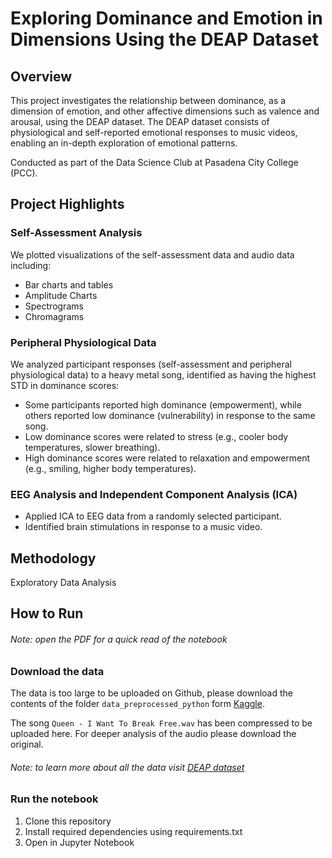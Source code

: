 # Exploring Dominance and Emotion in Dimensions Using the DEAP Dataset

## Overview

This project investigates the relationship between dominance, as a dimension of emotion, and other affective dimensions such as valence and arousal, using the DEAP dataset. The DEAP dataset consists of physiological and self-reported emotional responses to music videos, enabling an in-depth exploration of emotional patterns.

Conducted as part of the Data Science Club at Pasadena City College (PCC).

## Project Highlights

### Self-Assessment Analysis

We plotted visualizations of the self-assessment data and audio data including: 
- Bar charts and tables
- Amplitude Charts 
- Spectrograms
- Chromagrams

### Peripheral Physiological Data

We analyzed participant responses (self-assessment and peripheral physiological data) to a heavy metal song, identified as having the highest STD in dominance scores:
- Some participants reported high dominance (empowerment), while others reported low dominance (vulnerability) in response to the same song.
- Low dominance scores were related to stress (e.g., cooler body temperatures, slower breathing).
- High dominance scores were related to relaxation and empowerment (e.g., smiling, higher body temperatures).

### EEG Analysis and Independent Component Analysis (ICA)
- Applied ICA to EEG data from a randomly selected participant.
- Identified brain stimulations in response to a music video.

## Methodology

Exploratory Data Analysis

## How to Run

###### Note: open the PDF for a quick read of the notebook

### Download the data

The data is too large to be uploaded on Github, please download the contents of the folder `data_preprocessed_python` form [Kaggle](https://www.kaggle.com/datasets/manh123df/deap-dataset/data).

The song `Queen - I Want To Break Free.wav` has been compressed to be uploaded here. For deeper analysis of the audio please download the original.

###### Note: to learn more about all the data visit [DEAP dataset](https://www.eecs.qmul.ac.uk/mmv/datasets/deap/readme.html)

### Run the notebook

1. Clone this repository
2. Install required dependencies using requirements.txt
3. Open in Jupyter Notebook

